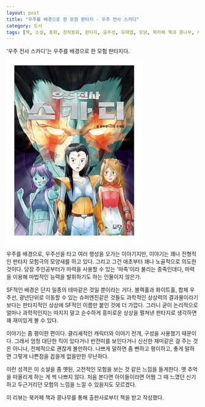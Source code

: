 ```yaml
---
layout: post
title: "우주를 배경으로 한 모험 판타지 - 우주 전사 스카디"
category: 도서
tags: [책, 소설, 동화, 창작동화, 판타지, 윤주성, 유재엽, 모담, 북카페 책과 콩나무, 서평]
---
```


'우주 전사 스카디'는
우주를 배경으로 한 모험 판타지다.

![표지](/images/book/space-warrior-skadi-book-h480.jpg)

우주를 배경으로, 우주선을 타고 여러 행성을 오가는 이야기지만,
이야기는 꽤나 전형적인 판타지 모험극의 모양새를 하고 있다.
그리고 그건 애초부터 꽤나 노골적으로 의도한 것이다.
당장 주인공부터가 마력을 사용할 수 있는 '마족'이라 불리는 종족인데다,
마력을 이용해 마법적인 능력을 발휘하기도 하는 인물이지 않은가.

SF적인 배경은 단지 일종의 테마같은 것일 뿐이라는 거다.
블랙홀과 화이트홀, 합체 우주선, 광년단위로 이동할 수 있는 슈퍼엔진같은 것들도 과학적인 상상력의 결과물이라기 보다는
판타지적인 상상에 SF적인 이름만 붙인 것에 더 가깝다.
그러니 굳이 논리적으로 얼마나 과학적인지는 따지지 말고
순수하게 흥미로운 상상을 펼쳐낸 판타지로 생각하면
꽤 재미있게 볼 수 있다.

이야기는 좀 평이한 편이다.
클리셰적인 캐릭터와 이야기 전개, 구성을 사용했기 때문이다.
그래서 엄청 대단한 킥이 있다거나 반전미를 보인다거나 신선한 재미같은 걸 주는 것은 아니나,
전체적으로 괜찮게 볼만하다.
나쁘게 말하면 좀 뻔하고 평이하고,
좋게 말하면 그렇게 나쁜점을 꼽을게 없을만한 무난하다.

이런 성격은 이 소설을 좀 옛된, 고전적인 모험을 보는 것 같은 느낌을 들게한다.
옛 추억을 떠올리게 하는 게 썩 나쁘지 않다.
처음 본다면 아이들이라면 어쩜 그 때 느꼈던 신기하고 두근거리던 모험의 느낌을 느낄 수 있을지도 모르겠다.



<div class="im im-info">
이 리뷰는 북카페 책과 콩나무를 통해 출판사로부터 책을 받고 작성했다.
</div>
